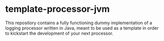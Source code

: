 # template-processor-jvm

This repository contains a fully functioning dummy implementation of a logging processor written in Java, meant to be used as a template in order to kickstart the development of your next processor.
